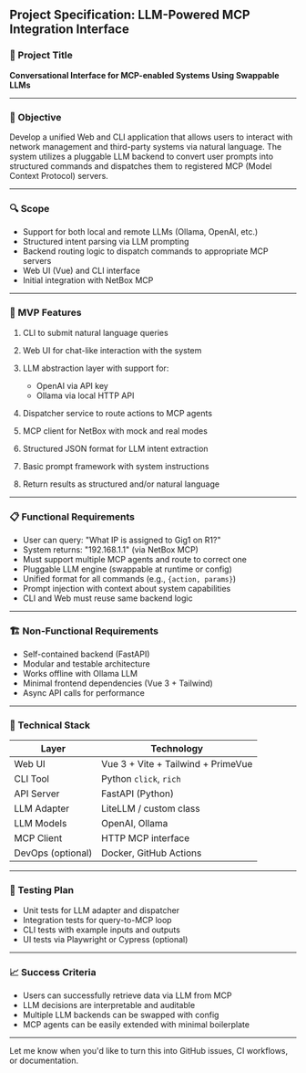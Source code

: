 ## Project Specification: LLM-Powered MCP Integration Interface

### 📌 Project Title

**Conversational Interface for MCP-enabled Systems Using Swappable LLMs**

---

### 🧭 Objective

Develop a unified Web and CLI application that allows users to interact with network management and third-party systems via natural language. The system utilizes a pluggable LLM backend to convert user prompts into structured commands and dispatches them to registered MCP (Model Context Protocol) servers.

---

### 🔍 Scope

* Support for both local and remote LLMs (Ollama, OpenAI, etc.)
* Structured intent parsing via LLM prompting
* Backend routing logic to dispatch commands to appropriate MCP servers
* Web UI (Vue) and CLI interface
* Initial integration with NetBox MCP

---

### 🎯 MVP Features

1. CLI to submit natural language queries
2. Web UI for chat-like interaction with the system
3. LLM abstraction layer with support for:

   * OpenAI via API key
   * Ollama via local HTTP API
4. Dispatcher service to route actions to MCP agents
5. MCP client for NetBox with mock and real modes
6. Structured JSON format for LLM intent extraction
7. Basic prompt framework with system instructions
8. Return results as structured and/or natural language

---

### 📋 Functional Requirements

* User can query: "What IP is assigned to Gig1 on R1?"
* System returns: "192.168.1.1" (via NetBox MCP)
* Must support multiple MCP agents and route to correct one
* Pluggable LLM engine (swappable at runtime or config)
* Unified format for all commands (e.g., `{action, params}`)
* Prompt injection with context about system capabilities
* CLI and Web must reuse same backend logic

---

### 🏗️ Non-Functional Requirements

* Self-contained backend (FastAPI)
* Modular and testable architecture
* Works offline with Ollama LLM
* Minimal frontend dependencies (Vue 3 + Tailwind)
* Async API calls for performance

---

### 🧩 Technical Stack

| Layer             | Technology                         |
| ----------------- | ---------------------------------- |
| Web UI            | Vue 3 + Vite + Tailwind + PrimeVue |
| CLI Tool          | Python `click`, `rich`             |
| API Server        | FastAPI (Python)                   |
| LLM Adapter       | LiteLLM / custom class             |
| LLM Models        | OpenAI, Ollama                     |
| MCP Client        | HTTP MCP interface                 |
| DevOps (optional) | Docker, GitHub Actions             |

---

### 🧪 Testing Plan

* Unit tests for LLM adapter and dispatcher
* Integration tests for query-to-MCP loop
* CLI tests with example inputs and outputs
* UI tests via Playwright or Cypress (optional)

---

### 📈 Success Criteria

* Users can successfully retrieve data via LLM from MCP
* LLM decisions are interpretable and auditable
* Multiple LLM backends can be swapped with config
* MCP agents can be easily extended with minimal boilerplate

---

Let me know when you'd like to turn this into GitHub issues, CI workflows, or documentation.
